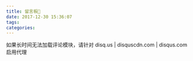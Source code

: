 ```yaml
---
title: 留言板📝
date: 2017-12-30 15:36:07
tags:
categories:
---
```

如果长时间无法加载评论模块，请针对 disq.us | disquscdn.com | disqus.com 启用代理